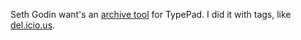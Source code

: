 <!--
title: Auto archive tool
created: 11 May 2007 - 6:12 am
updated: 11 May 2007 - 6:17 am
slug: auto-archive
tags: elimossinary
-->

Seth Godin want's an [archive tool][] for TypePad. I did it with tags, like
[del.icio.us][].

[archive tool]: http://sethgodin.typepad.com/seths_blog/2007/05/wheres_the_blue.html "Seth Godin (Seth's Blog): Where's the bluetooth microphone? And an archive tool?"
[del.icio.us]: http://del.icio.us/ "del.icio.us: Social bookmarking software"
